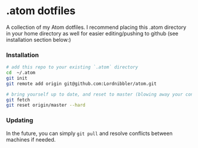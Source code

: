 # .atom dotfiles

A collection of my Atom dotfiles. I recommend placing this .atom directory in your home directory as well for easier editing/pushing to github (see installation section below:)

### Installation

```sh
# add this repo to your existing `.atom` directory
cd  ~/.atom
git init
git remote add origin git@github.com:Lordnibbler/atom.git

# bring yourself up to date, and reset to master (blowing away your config!)
git fetch
git reset origin/master --hard
```

### Updating
In the future, you can simply `git pull` and resolve conflicts between machines if needed.
